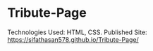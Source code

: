 # Tribute-Page
Technologies Used: HTML, CSS. Published Site: https://sifathasan578.github.io/Tribute-Page/
